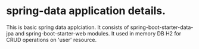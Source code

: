# spring-data application details.

This is basic spring data applciation. It consists of spring-boot-starter-data-jpa and spring-boot-starter-web modules. 
It used in memory DB H2 for CRUD operations on 'user' resource.
